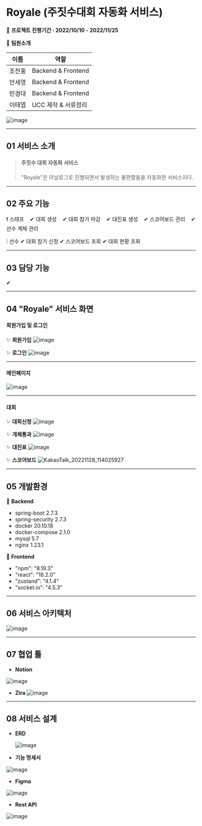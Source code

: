 # Royale (주짓수대회 자동화 서비스)


📆 **프로젝트 진행기간 : 2022/10/10 - 2022/11/25** 

🎈 **팀원소개**

| 이름  | 역할                 |
| --- | ------------------ |
| 조찬홍 | Backend & Frontend |
| 안세영 | Backend & Frontend |
| 민경대 | Backend & Frontend |
| 이태엽 | UCC 제작 & 서류정리|


![image](https://user-images.githubusercontent.com/62234293/204180303-6d30643e-0713-4db5-a00a-431acfeed5c8.png)

---

## 01 서비스 소개

> #### 주짓수 대회 자동화 서비스
> 
> "Royale"은 아날로그로 진행되면서 발생하는 불편함들을 자동화한 서비스이다.

---

## 02 주요 기능

❗ 스태프
&nbsp;&nbsp;
✔ 대회 생성
&nbsp;&nbsp;
✔ 대회 참가 마감
&nbsp;&nbsp;
✔ 대진표 생성
&nbsp;&nbsp;
✔ 스코어보드 관리
&nbsp;&nbsp;
✔ 선수 계체 관리

❕ 선수
  ✔ 대회 참가 신청
  ✔ 스코어보드 조회
  ✔ 대회 현황 조회

---

## 03 담당 기능

✔ 

---

## 04 "Royale" 서비스 화면

#### **회원가입 및 로그인**

✨ **회원가입**
![image](https://user-images.githubusercontent.com/62234293/204178650-520fd7d3-0404-460f-a74d-53fc63230937.png)

✨ **로그인**
![image](https://user-images.githubusercontent.com/62234293/204178670-7d1beaf3-1bee-4f72-a1c1-8a526ea55376.png)

---

#### 메인페이지

![image](https://user-images.githubusercontent.com/62234293/204178700-45994e5a-d62d-43f6-ab3a-ec1527bb94c9.png)

---

#### 대회

✨ **대회신청**
![image](https://user-images.githubusercontent.com/62234293/204178789-cf4eceac-dc7e-46aa-8e99-d2e98b54e1eb.png)

✨ **개체통과**
![image](https://user-images.githubusercontent.com/62234293/204178927-241ab4b1-47d8-4fc5-862e-69009f4168eb.png)

✨ **대진표**
![image](https://user-images.githubusercontent.com/62234293/204178989-7fbf509d-f86b-419a-b328-b8310f81ba28.png)

✨ **스코어보드**
![KakaoTalk_20221128_114025927](https://user-images.githubusercontent.com/62234293/204180126-37cc8289-14eb-46cf-8ced-1a90c5e1fa32.gif)


---

## 05 개발환경

📌 **Backend**
- spring-boot 2.7.3
- spring-security 2.7.3
- docker 20.10.18
- docker-compose 2.1.0
- mysql 5.7
- nginx 1.23.1

📌 **Frontend**
- "npm": "8.19.3"
- "react": "18.2.0"
- "zustand": "4.1.4"
- "socket.io": "4.5.3"

---

## 06 서비스 아키텍처

![image](https://user-images.githubusercontent.com/62234293/204178568-c591e119-fc6f-4ae2-b8f5-8e10babf2837.png)

---


## 07 협업 툴

- **Notion**

![image](https://user-images.githubusercontent.com/62234293/204177389-eb8d3278-6ef7-462a-a40a-613c47118636.png)

- **Zira**
![image](https://user-images.githubusercontent.com/62234293/204180730-ca96a930-4088-4900-a37e-195ccf79654c.png)

---

## 08 서비스 설계

- **ERD**
  
  ![image](https://user-images.githubusercontent.com/62234293/204178034-a7bf3270-5a97-4bd3-a49a-f124e07f0ec7.png)

- **기능 명세서**

![image](https://user-images.githubusercontent.com/62234293/204178124-96e86a5a-bd1a-4d3e-bbb4-55361342b845.png)

- **Figma**

![image](https://user-images.githubusercontent.com/62234293/204178246-11e3b3ca-b81b-417d-aa69-ad005a669e6a.png)

- **Rest API**

![image](https://user-images.githubusercontent.com/62234293/204180205-7a0aafda-34d7-4345-8d3f-a39f8d5f601a.png)
